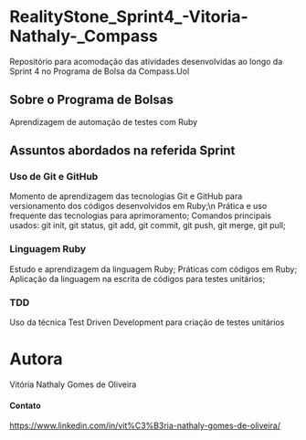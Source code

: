 # RealityStone_Sprint4_-Vitoria-Nathaly-_Compass
Repositório para acomodação das atividades desenvolvidas ao longo da Sprint 4 no Programa de Bolsa da Compass.Uol
## Sobre o Programa de Bolsas
Aprendizagem de automação de testes com Ruby
## Assuntos abordados na referida Sprint
### Uso de Git e GitHub
Momento de aprendizagem das tecnologias Git e GitHub para versionamento dos códigos desenvolvidos em Ruby;\n
Prática e uso frequente das tecnologias para aprimoramento;
Comandos principais usados: git init, git status, git add, git commit, git push, git merge, git pull;
### Linguagem Ruby
Estudo e aprendizagem da linguagem Ruby;
Práticas com códigos em Ruby;
Aplicação da linguagem na escrita de códigos para testes unitários;
### TDD
Uso da técnica Test Driven Development para criação de testes unitários
# Autora
Vitória Nathaly Gomes de Oliveira
#### Contato
https://www.linkedin.com/in/vit%C3%B3ria-nathaly-gomes-de-oliveira/
